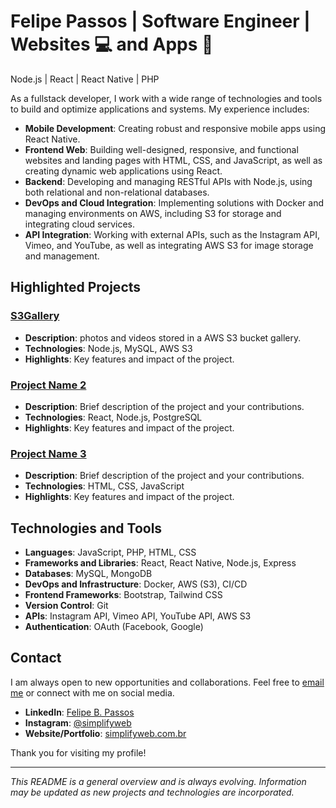 # **Felipe Passos | Software Engineer | Websites 💻 and Apps 📱**
Node.js | React | React Native | PHP

As a fullstack developer, I work with a wide range of technologies and tools to build and optimize applications and systems. My experience includes:

- **Mobile Development**: Creating robust and responsive mobile apps using React Native.
- **Frontend Web**: Building well-designed, responsive, and functional websites and landing pages with HTML, CSS, and JavaScript, as well as creating dynamic web applications using React.
- **Backend**: Developing and managing RESTful APIs with Node.js, using both relational and non-relational databases.
- **DevOps and Cloud Integration**: Implementing solutions with Docker and managing environments on AWS, including S3 for storage and integrating cloud services.
- **API Integration**: Working with external APIs, such as the Instagram API, Vimeo, and YouTube, as well as integrating AWS S3 for image storage and management.

## Highlighted Projects

### [S3Gallery](https://github.com/felipebpassos/S3Gallery)
- **Description**: photos and videos stored in a AWS S3 bucket gallery.
- **Technologies**: Node.js, MySQL, AWS S3
- **Highlights**: Key features and impact of the project.

### [Project Name 2](link-to-repository)
- **Description**: Brief description of the project and your contributions.
- **Technologies**: React, Node.js, PostgreSQL
- **Highlights**: Key features and impact of the project.

### [Project Name 3](link-to-repository)
- **Description**: Brief description of the project and your contributions.
- **Technologies**: HTML, CSS, JavaScript
- **Highlights**: Key features and impact of the project.

## Technologies and Tools

- **Languages**: JavaScript, PHP, HTML, CSS
- **Frameworks and Libraries**: React, React Native, Node.js, Express
- **Databases**: MySQL, MongoDB 
- **DevOps and Infrastructure**: Docker, AWS (S3), CI/CD
- **Frontend Frameworks**: Bootstrap, Tailwind CSS
- **Version Control**: Git
- **APIs**: Instagram API, Vimeo API, YouTube API, AWS S3
- **Authentication**: OAuth (Facebook, Google)

## Contact

I am always open to new opportunities and collaborations. Feel free to [email me](mailto:contato@simplifyweb.com.br) or connect with me on social media.

- **LinkedIn**: [Felipe B. Passos](https://www.linkedin.com/in/felipe-b-passos-70a075138/)
- **Instagram**: [@simplifyweb](https://www.instagram.com/simplifyweb/)
- **Website/Portfolio**: [simplifyweb.com.br](https://simplifyweb.com.br/)

Thank you for visiting my profile!

---

*This README is a general overview and is always evolving. Information may be updated as new projects and technologies are incorporated.*
